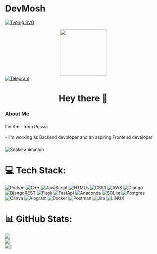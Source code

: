 # DevMosh
[![Typing SVG](https://readme-typing-svg.herokuapp.com?color=%2336BCF7&lines=Full+Stack+Developer+Student)](https://git.io/typing-svg)

<div align="center">
  <img height="150" src="https://camo.githubusercontent.com/62da68eb62b1e5f175f7d1f0191dd89a653d7908feb22d37d4a0ab07365d6791/68747470733a2f2f6d656469612e67697068792e636f6d2f6d656469612f4d3967624264396e6244724f5475314d71782f67697068792e676966"/ >
</div>
  <div id="badges">
<!--    <a href="https://instagram.com/amir_prime_">
      <img src="https://img.shields.io/badge/Instagram-%23E4405F.svg?logo=Instagram&logoColor=white" align="center" alt="Instagram"/>
    </a> -->
    <a href="https://t.me/alex_rumin">
      <img src="https://img.shields.io/badge/Telegram-blue?logo=telegram&logoColor=white" alt="Telegram"/>
    </a>
  </div>

<h1 align="center">Hey there 👋</h1>


<h3 align="left">About Me</h3>

###

<p align="left">I'm Amir from Russia<br><br>- I’m working as Backend devoloper and an aspiring Frontend developer</p>

###
<img src="https://profile-readme-generator.com/assets/snake.svg" alt="Snake animation" />


# 💻 Tech Stack:
![Python](https://img.shields.io/badge/python-3670A0?style=for-the-badge&logo=python&logoColor=ffdd54) ![C++](https://img.shields.io/badge/c++?logo=c%2B%2B&style=for-the-badge) ![JavaScript](https://img.shields.io/badge/JavaScript-%23ED8B00.svg?style=for-the-badge&logo=java&logoColor=white) ![HTML5](https://img.shields.io/badge/html5-%23E34F26.svg?style=for-the-badge&logo=html5&logoColor=white) ![CSS3](https://img.shields.io/badge/css3-%231572B6.svg?style=for-the-badge&logo=css3&logoColor=white) ![AWS](https://img.shields.io/badge/AWS-%23FF9900.svg?style=for-the-badge&logo=amazon-aws&logoColor=white) ![Django](https://img.shields.io/badge/django-%23092E20.svg?style=for-the-badge&logo=django&logoColor=white) ![DjangoREST](https://img.shields.io/badge/DJANGO-REST-ff1709?style=for-the-badge&logo=django&logoColor=white&color=ff1709&labelColor=gray) ![Flask](https://img.shields.io/badge/flask-%23000.svg?style=for-the-badge&logo=flask&logoColor=white) ![FastApi](https://img.shields.io/badge/FastApi-%23000.svg?style=for-the-badge&logo=FastApi&logoColor=white) ![Anaconda](https://img.shields.io/badge/Anaconda-%2344A833.svg?style=for-the-badge&logo=anaconda&logoColor=white) ![SQLite](https://img.shields.io/badge/sqlite-%2307405e.svg?style=for-the-badge&logo=sqlite&logoColor=white) ![Postgres](https://img.shields.io/badge/postgres-%23316192.svg?style=for-the-badge&logo=postgresql&logoColor=white) ![Canva](https://img.shields.io/badge/Canva-%2300C4CC.svg?style=for-the-badge&logo=Canva&logoColor=white) ![Aiogram](https://img.shields.io/badge/aiogram-%2300C4CC.svg?style=for-the-badge&logo=aiogram&logoColor=white) ![Docker](https://img.shields.io/badge/docker-%230db7ed.svg?style=for-the-badge&logo=docker&logoColor=white) ![Postman](https://img.shields.io/badge/Postman-FF6C37?style=for-the-badge&logo=postman&logoColor=white) ![Jira](https://img.shields.io/badge/jira-%230A0FFF.svg?style=for-the-badge&logo=jira&logoColor=white) ![LINUX](https://img.shields.io/badge/Linux-FCC624?style=for-the-badge&logo=linux&logoColor=black)
# 📊 GitHub Stats:
![](https://github-readme-stats.vercel.app/api?username=DevMosh&theme=radical&hide_border=false&include_all_commits=false&count_private=false)<br/>
![](https://github-readme-streak-stats.herokuapp.com/?user=DevMosh&theme=radical)<br/>
![](https://github-readme-stats.vercel.app/api/top-langs/?username=DevMosh&theme=radical&hide_border=false&include_all_commits=false&count_pricate=false)]
